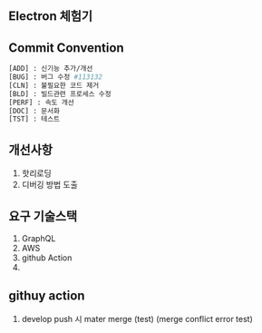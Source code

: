 ## Electron 체험기

## Commit Convention

```bash
[ADD] : 신기능 추가/개선
[BUG] : 버그 수정 #113132
[CLN] : 불필요한 코드 제거
[BLD] : 빌드관련 프로세스 수정
[PERF] : 속도 개선
[DOC] : 문서화
[TST] : 테스트
```

## 개선사항

1. 핫리로딩
2. 디버깅 방법 도출

## 요구 기술스택

1. GraphQL
2. AWS
3. github Action
4.

## githuy action

1. develop push 시 mater merge (test) (merge conflict error test)
